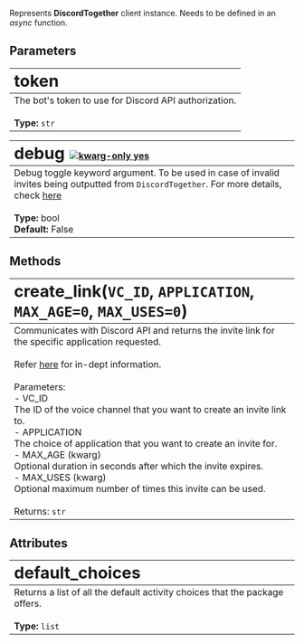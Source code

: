 Represents **DiscordTogether** client instance. Needs to be defined in an *async* function.

## Parameters

|<span style="font-size: 1.8em">**token**</span>|
| :---------------------------- |
|The bot's token to use for Discord API authorization.<br><br>**Type:** `str`|

|<span style="font-size: 1.8em">**debug**</span>&zwnj; &zwnj; <a href="#"><img src="https://img.shields.io/badge/kwarg%20only-%E2%9C%94-success?style=flat-square" alt="kwarg-only yes"></a>|
| :---------------------------- |
|Debug toggle keyword argument. To be used in case of invalid invites being outputted from `DiscordTogether`. For more details, check [here](../debug-mode)<br><br>**Type:** bool<br>**Default:** False|    

## Methods

|<span style="font-size: 1.8em">**create_link(`VC_ID`, `APPLICATION`, `MAX_AGE=0`, `MAX_USES=0`)**</span>|
| :---------------------------- |
|Communicates with Discord API and returns the invite link for the specific application requested.<br><br>Refer [here](../create-link) for in-dept information.<br><br>Parameters:<br>- VC_ID<br>The ID of the voice channel that you want to create an invite link to.<br>- APPLICATION<br>The choice of application that you want to create an invite for.<br>- MAX_AGE (kwarg)<br>Optional duration in seconds after which the invite expires.<br>- MAX_USES (kwarg)<br>Optional maximum number of times this invite can be used.<br><br>Returns: `str`|

## Attributes

|<span style="font-size: 1.8em">**default_choices**</span>|
| :---------------------------- |
|Returns a list of all the default activity choices that the package offers.<br><br>**Type:** `list`|
